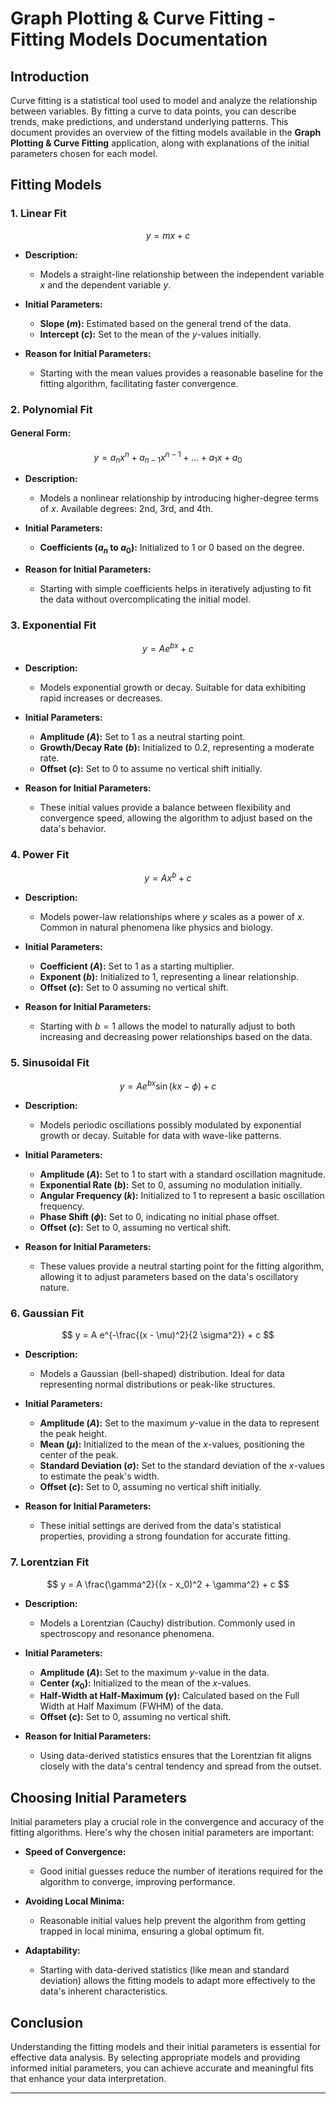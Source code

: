 # Graph Plotting & Curve Fitting - Fitting Models Documentation

## Introduction

Curve fitting is a statistical tool used to model and analyze the relationship between variables. By fitting a curve to data points, you can describe trends, make predictions, and understand underlying patterns. This document provides an overview of the fitting models available in the **Graph Plotting & Curve Fitting** application, along with explanations of the initial parameters chosen for each model.

## Fitting Models

### 1. Linear Fit

$$ y = mx + c $$

- **Description:** 
  - Models a straight-line relationship between the independent variable $x$ and the dependent variable $y$.
  
- **Initial Parameters:**
  - **Slope ($m$):** Estimated based on the general trend of the data.
  - **Intercept ($c$):** Set to the mean of the $y$-values initially.

- **Reason for Initial Parameters:**
  - Starting with the mean values provides a reasonable baseline for the fitting algorithm, facilitating faster convergence.

### 2. Polynomial Fit

#### General Form:
$$
y = a_nx^n + a_{n-1}x^{n-1} + \dots + a_1x + a_0
$$

- **Description:**
  - Models a nonlinear relationship by introducing higher-degree terms of $x$. Available degrees: 2nd, 3rd, and 4th.
  
- **Initial Parameters:**
  - **Coefficients ($a_n$ to $a_0$):** Initialized to 1 or 0 based on the degree.
  
- **Reason for Initial Parameters:**
  - Starting with simple coefficients helps in iteratively adjusting to fit the data without overcomplicating the initial model.

### 3. Exponential Fit

$$
y = A e^{bx} + c
$$

- **Description:**
  - Models exponential growth or decay. Suitable for data exhibiting rapid increases or decreases.
  
- **Initial Parameters:**
  - **Amplitude ($A$):** Set to 1 as a neutral starting point.
  - **Growth/Decay Rate ($b$):** Initialized to 0.2, representing a moderate rate.
  - **Offset ($c$):** Set to 0 to assume no vertical shift initially.
  
- **Reason for Initial Parameters:**
  - These initial values provide a balance between flexibility and convergence speed, allowing the algorithm to adjust based on the data's behavior.

### 4. Power Fit

$$
y = A x^{b} + c
$$

- **Description:**
  - Models power-law relationships where $y$ scales as a power of $x$. Common in natural phenomena like physics and biology.
  
- **Initial Parameters:**
  - **Coefficient ($A$):** Set to 1 as a starting multiplier.
  - **Exponent ($b$):** Initialized to 1, representing a linear relationship.
  - **Offset ($c$):** Set to 0 assuming no vertical shift.
  
- **Reason for Initial Parameters:**
  - Starting with $b=1$ allows the model to naturally adjust to both increasing and decreasing power relationships based on the data.

### 5. Sinusoidal Fit

$$
y = A e^{bx} \sin(kx - \phi) + c
$$

- **Description:**
  - Models periodic oscillations possibly modulated by exponential growth or decay. Suitable for data with wave-like patterns.
  
- **Initial Parameters:**
  - **Amplitude ($A$):** Set to 1 to start with a standard oscillation magnitude.
  - **Exponential Rate ($b$):** Set to 0, assuming no modulation initially.
  - **Angular Frequency ($k$):** Initialized to 1 to represent a basic oscillation frequency.
  - **Phase Shift ($\phi$):** Set to 0, indicating no initial phase offset.
  - **Offset ($c$):** Set to 0, assuming no vertical shift.
  
- **Reason for Initial Parameters:**
  - These values provide a neutral starting point for the fitting algorithm, allowing it to adjust parameters based on the data's oscillatory nature.

### 6. Gaussian Fit

$$
y = A e^{-\frac{(x - \mu)^2}{2 \sigma^2}} + c
$$

- **Description:**
  - Models a Gaussian (bell-shaped) distribution. Ideal for data representing normal distributions or peak-like structures.
  
- **Initial Parameters:**
  - **Amplitude ($A$):** Set to the maximum $y$-value in the data to represent the peak height.
  - **Mean ($\mu$):** Initialized to the mean of the $x$-values, positioning the center of the peak.
  - **Standard Deviation ($\sigma$):** Set to the standard deviation of the $x$-values to estimate the peak's width.
  - **Offset ($c$):** Set to 0, assuming no vertical shift initially.
  
- **Reason for Initial Parameters:**
  - These initial settings are derived from the data's statistical properties, providing a strong foundation for accurate fitting.

### 7. Lorentzian Fit

$$
y = A \frac{\gamma^2}{(x - x_0)^2 + \gamma^2} + c
$$

- **Description:**
  - Models a Lorentzian (Cauchy) distribution. Commonly used in spectroscopy and resonance phenomena.
  
- **Initial Parameters:**
  - **Amplitude ($A$):** Set to the maximum $y$-value in the data.
  - **Center ($x_0$):** Initialized to the mean of the $x$-values.
  - **Half-Width at Half-Maximum ($\gamma$):** Calculated based on the Full Width at Half Maximum (FWHM) of the data.
  - **Offset ($c$):** Set to 0, assuming no vertical shift.
  
- **Reason for Initial Parameters:**
  - Using data-derived statistics ensures that the Lorentzian fit aligns closely with the data's central tendency and spread from the outset.

## Choosing Initial Parameters

Initial parameters play a crucial role in the convergence and accuracy of the fitting algorithms. Here's why the chosen initial parameters are important:

- **Speed of Convergence:**
  - Good initial guesses reduce the number of iterations required for the algorithm to converge, improving performance.

- **Avoiding Local Minima:**
  - Reasonable initial values help prevent the algorithm from getting trapped in local minima, ensuring a global optimum fit.

- **Adaptability:**
  - Starting with data-derived statistics (like mean and standard deviation) allows the fitting models to adapt more effectively to the data's inherent characteristics.

## Conclusion

Understanding the fitting models and their initial parameters is essential for effective data analysis. By selecting appropriate models and providing informed initial parameters, you can achieve accurate and meaningful fits that enhance your data interpretation.

---

